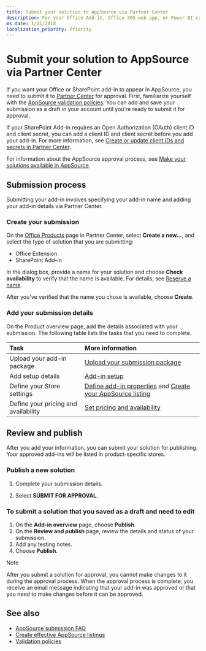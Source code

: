```yaml
---
title: Submit your solution to AppSource via Partner Center
description: For your Office Add-in, Office 365 web app, or Power BI custom visual to appear in the AppSource, you need to submit it to the Seller Dashboard for approval.
ms.date: 1/11/2018
localization_priority: Priority
---
```


# Submit your solution to AppSource via Partner Center

If you want your Office or SharePoint add-in to appear in AppSource, you need to submit it to [Partner Center](https://partner.microsoft-int.com/en-us/dashboard/office/products) for approval. First, familiarize yourself with the [AppSource validation policies](validation-policies.md). You can add and save your submission as a draft in your account until you're ready to submit it for approval.

If your SharePoint Add-in requires an Open Authorization (OAuth) client ID and client secret, you can add a client ID and client secret before you add your add-in. For more information, see [Create or update client IDs and secrets in Partner Center](create-or-update-client-ids-and-secrets.md).

For information about the AppSource approval process, see [Make your solutions available in AppSource](submit-to-the-office-store.md).

## Submission process

Submitting your add-in involves specifying your add-in name and adding your add-in details via Partner Center.

### Create your submission

On the [Office Products](https://partner.microsoft-int.com/en-us/dashboard/office/products) page in Partner Center, select **Create a new...**, and select the type of solution that you are submitting:

- Office Extension
- SharePoint Add-in

In the dialog box, provide a name for your solution and choose **Check availability** to verify that the name is available. For details, see [Reserve a name](reserve-add-in-name.md).

After you've verified that the name you chose is available, choose **Create**.

### Add your submission details

On the Product overview page, add the details associated with your submission. The following table lists the tasks that you need to complete.

|**Task**|**More information**|
|:-------------|:-------|
|Upload your add-in package|[Upload your submission package](upload-package.md)|
|Add setup details|[Add-in setup](add-in-setup.md)|
|Define your Store settings|[Define add-in properties](define-add-in-properties.md) and [Create your AppSource listing](appsource-listing.md)|
|Define your pricing and availability|[Set pricing and availability](set-pricing-and-availability.md)|

## Review and publish

After you add your information, you can submit your solution for publishing. Your approved add-ins will be listed in product-specific stores.

### Publish a new solution

1. Complete your submission details.

2. Select **SUBMIT FOR APPROVAL**.

### To submit a solution that you saved as a draft and need to edit

1. On the **Add-in overview** page, choose **Publish**.
2. On the **Review and publish** page, review the details and status of your submission.
3. Add any testing notes.
4. Choose **Publish**.
    
> [!NOTE]
> After you submit a solution for approval, you cannot make changes to it during the approval process. When the approval process is complete, you receive an email message indicating that your add-in was approved or that you need to make changes before it can be approved. 

## See also
<a name="bk_addresources"> </a>

- [AppSource submission FAQ](office-store-submission-faq.md)
- [Create effective AppSource listings](create-effective-office-store-listings.md)
- [Validation policies](validation-policies.md)
 

